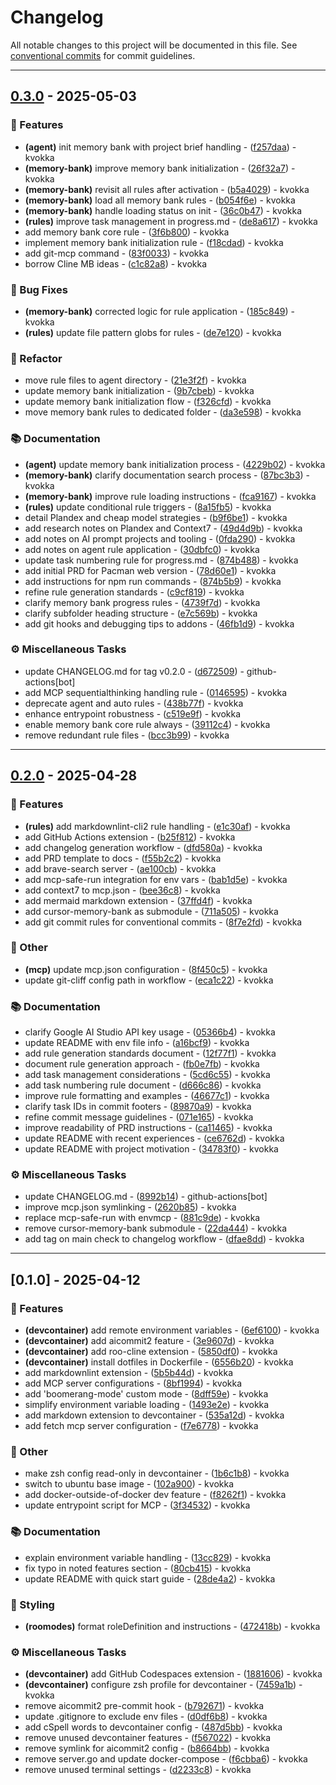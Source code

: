 # Changelog

All notable changes to this project will be documented in this file. See [conventional commits](https://www.conventionalcommits.org/) for commit guidelines.

---
## [0.3.0](https://github.com/kvokka/getting-started/compare/v0.2.0..v0.3.0) - 2025-05-03

### 🚀 Features

- **(agent)** init memory bank with project brief handling - ([f257daa](https://github.com/kvokka/getting-started/commit/f257daa08a37a3a127ca7f91152dd2a8ab150e58)) - kvokka
- **(memory-bank)** improve memory bank initialization - ([26f32a7](https://github.com/kvokka/getting-started/commit/26f32a77c18ed045d308e17c0a4abd7380ed4aa9)) - kvokka
- **(memory-bank)** revisit all rules after activation - ([b5a4029](https://github.com/kvokka/getting-started/commit/b5a40298fc1df7213349499c1df8ac60068565be)) - kvokka
- **(memory-bank)** load all memory bank rules - ([b054f6e](https://github.com/kvokka/getting-started/commit/b054f6e6a003ce4ac892eef72c52c1bdad9fb7bc)) - kvokka
- **(memory-bank)** handle loading status on init - ([36c0b47](https://github.com/kvokka/getting-started/commit/36c0b474fa1930b3ff898d72ddde0a42a02c28b5)) - kvokka
- **(rules)** improve task management in progress.md - ([de8a617](https://github.com/kvokka/getting-started/commit/de8a6174f831f08069f90d67bce35eb8fb442fe0)) - kvokka
- add memory bank core rule - ([3f6b800](https://github.com/kvokka/getting-started/commit/3f6b800e9ab5ada78397c4fda80e8f205e34866c)) - kvokka
- implement memory bank initialization rule - ([f18cdad](https://github.com/kvokka/getting-started/commit/f18cdadf81dee953dbf6a3028c82e22c86921d1c)) - kvokka
- add git-mcp command - ([83f0033](https://github.com/kvokka/getting-started/commit/83f0033e0cf944108d9fadb1e98e321018140124)) - kvokka
- borrow Cline MB ideas - ([c1c82a8](https://github.com/kvokka/getting-started/commit/c1c82a88166402723385279b96ea1a3ee06b5925)) - kvokka

### 🐛 Bug Fixes

- **(memory-bank)** corrected logic for rule application - ([185c849](https://github.com/kvokka/getting-started/commit/185c849b1ff934b3695ec41a7866060dd1305eee)) - kvokka
- **(rules)** update file pattern globs for rules - ([de7e120](https://github.com/kvokka/getting-started/commit/de7e120804f5887dd11d147ed40eb871c84dd763)) - kvokka

### 🚜 Refactor

- move rule files to agent directory - ([21e3f2f](https://github.com/kvokka/getting-started/commit/21e3f2f5c49264ff4e24555ad303d984b9a49eb0)) - kvokka
- update memory bank initialization - ([9b7cbeb](https://github.com/kvokka/getting-started/commit/9b7cbeb3585f2b5c29ed2233de0faee1452a5072)) - kvokka
- update memory bank initialization flow - ([f326cfd](https://github.com/kvokka/getting-started/commit/f326cfd345d82f03b1e28e67e863c86f2995b1fc)) - kvokka
- move memory bank rules to dedicated folder - ([da3e598](https://github.com/kvokka/getting-started/commit/da3e5984ac5a7909d6852b6ac24b4d19ec64b498)) - kvokka

### 📚 Documentation

- **(agent)** update memory bank initialization process - ([4229b02](https://github.com/kvokka/getting-started/commit/4229b0203b16f5f57888b4f12fa37a0b2c6f3531)) - kvokka
- **(memory-bank)** clarify documentation search process - ([87bc3b3](https://github.com/kvokka/getting-started/commit/87bc3b326e359e010748867dd9063f188bbf588e)) - kvokka
- **(memory-bank)** improve rule loading instructions - ([fca9167](https://github.com/kvokka/getting-started/commit/fca9167af7f178dd4c1209228344f38bd00f1d26)) - kvokka
- **(rules)** update conditional rule triggers - ([8a15fb5](https://github.com/kvokka/getting-started/commit/8a15fb5497bed2d6f43706b1204a8dfc1010343d)) - kvokka
- detail Plandex and cheap model strategies - ([b9f6be1](https://github.com/kvokka/getting-started/commit/b9f6be13f1bba2f64b612a2c16ba0b493194d77b)) - kvokka
- add research notes on Plandex and Context7 - ([49d4d9b](https://github.com/kvokka/getting-started/commit/49d4d9bde6db9e84de6aee4cce5addf0cca77647)) - kvokka
- add notes on AI prompt projects and tooling - ([0fda290](https://github.com/kvokka/getting-started/commit/0fda290eb14020fab11dc5ae76d5d377725728f4)) - kvokka
- add notes on agent rule application - ([30dbfc0](https://github.com/kvokka/getting-started/commit/30dbfc0666ad805f1025d67dd1e45f0c01b1797b)) - kvokka
- update task numbering rule for progress.md - ([874b488](https://github.com/kvokka/getting-started/commit/874b4887a102ace7fab7e80ef77f89a3cf8f3353)) - kvokka
- add initial PRD for Pacman web version - ([78d60e1](https://github.com/kvokka/getting-started/commit/78d60e140fa5fc8d866eaaaf6d43c4bce33a5eb8)) - kvokka
- add instructions for npm run commands - ([874b5b9](https://github.com/kvokka/getting-started/commit/874b5b98187e25015f56165f9c3d88e154ff78bd)) - kvokka
- refine rule generation standards - ([c9cf819](https://github.com/kvokka/getting-started/commit/c9cf819ea7af67776185ec5fce634bf651e3becc)) - kvokka
- clarify memory bank progress rules - ([4739f7d](https://github.com/kvokka/getting-started/commit/4739f7d050cad60d32b0c884d64a9d6dfb4ce92f)) - kvokka
- clarify subfolder heading structure - ([e7c569b](https://github.com/kvokka/getting-started/commit/e7c569b0d4c12a9b364fe75d3921f110d109a226)) - kvokka
- add git hooks and debugging tips to addons - ([46fb1d9](https://github.com/kvokka/getting-started/commit/46fb1d936ddf51952904851f5d1010c7700cb83a)) - kvokka

### ⚙️ Miscellaneous Tasks

- update CHANGELOG.md for tag v0.2.0 - ([d672509](https://github.com/kvokka/getting-started/commit/d6725099eca3f370efeb7d2af862510a603942d0)) - github-actions[bot]
- add MCP sequentialthinking handling rule - ([0146595](https://github.com/kvokka/getting-started/commit/0146595c76b142db6408558cea4600b77e6916bf)) - kvokka
- deprecate agent and auto rules - ([438b77f](https://github.com/kvokka/getting-started/commit/438b77fbfcdb6678fa2dd53a27df05d6ee9da07b)) - kvokka
- enhance entrypoint robustness - ([c519e9f](https://github.com/kvokka/getting-started/commit/c519e9f25dd4e77cfebf3c297a4d5ad090eb8948)) - kvokka
- enable memory bank core rule always - ([39112c4](https://github.com/kvokka/getting-started/commit/39112c4e8c257484dc1fb5f32580f6f4f2fcadbf)) - kvokka
- remove redundant rule files - ([bcc3b99](https://github.com/kvokka/getting-started/commit/bcc3b996ae95551dc9ecfb97068b1f59577a7fa9)) - kvokka

---
## [0.2.0](https://github.com/kvokka/getting-started/compare/v0.1.0..v0.2.0) - 2025-04-28

### 🚀 Features

- **(rules)** add markdownlint-cli2 rule handling - ([e1c30af](https://github.com/kvokka/getting-started/commit/e1c30afc64f210d1ce29641e2c4320b686e402da)) - kvokka
- add GitHub Actions extension - ([b25f812](https://github.com/kvokka/getting-started/commit/b25f81246fea7dfbd6004458d0709819374a81ec)) - kvokka
- add changelog generation workflow - ([dfd580a](https://github.com/kvokka/getting-started/commit/dfd580a78485b92dc28d9cfc699f85be63bc352a)) - kvokka
- add PRD template to docs - ([f55b2c2](https://github.com/kvokka/getting-started/commit/f55b2c2429d94444163e0dc7ae440ab4bcc27be9)) - kvokka
- add brave-search server - ([ae100cb](https://github.com/kvokka/getting-started/commit/ae100cba88c3b582993d46a2c19fa4517af938fc)) - kvokka
- add mcp-safe-run integration for env vars - ([bab1d5e](https://github.com/kvokka/getting-started/commit/bab1d5ea1a8ca2a606011fa4132082a1e4530886)) - kvokka
- add context7 to mcp.json - ([bee36c8](https://github.com/kvokka/getting-started/commit/bee36c83de398264d92b735c697faea4aa3afab2)) - kvokka
- add mermaid markdown extension - ([37ffd4f](https://github.com/kvokka/getting-started/commit/37ffd4fce4f80fbabc86c80013b58f3ac3e5b8e2)) - kvokka
- add cursor-memory-bank as submodule - ([711a505](https://github.com/kvokka/getting-started/commit/711a505e293646eecee20461445eb02bee336285)) - kvokka
- add git commit rules for conventional commits - ([8f7e2fd](https://github.com/kvokka/getting-started/commit/8f7e2fd4922419f9fe9198a4768e28f9e4ef8672)) - kvokka

### 💼 Other

- **(mcp)** update mcp.json configuration - ([8f450c5](https://github.com/kvokka/getting-started/commit/8f450c5a3c2357a617e5ac00ec538e5ca09d50aa)) - kvokka
- update git-cliff config path in workflow - ([eca1c22](https://github.com/kvokka/getting-started/commit/eca1c22fb8d52c63a69e539ff53814011719925c)) - kvokka

### 📚 Documentation

- clarify Google AI Studio API key usage - ([05366b4](https://github.com/kvokka/getting-started/commit/05366b45ad1cfdb940e466d93fba132dd0a0ce82)) - kvokka
- update README with env file info - ([a16bcf9](https://github.com/kvokka/getting-started/commit/a16bcf90e6c3e3aa6dcda5f379b31cb5c12ed1a8)) - kvokka
- add rule generation standards document - ([12f77f1](https://github.com/kvokka/getting-started/commit/12f77f168e13a34fc8945e57ca543eb34746e430)) - kvokka
- document rule generation approach - ([fb0e7fb](https://github.com/kvokka/getting-started/commit/fb0e7fbbdd5b50d022b7dbbd960996fea675b092)) - kvokka
- add task management considerations - ([5cd6c55](https://github.com/kvokka/getting-started/commit/5cd6c551860a948f149ad029d2bef9eb23199e23)) - kvokka
- add task numbering rule document - ([d666c86](https://github.com/kvokka/getting-started/commit/d666c86ae7161c49547cba76b8613881ab4b998e)) - kvokka
- improve rule formatting and examples - ([46677c1](https://github.com/kvokka/getting-started/commit/46677c12882e03b47eb8e4618ffbb28f355fcdfd)) - kvokka
- clarify task IDs in commit footers - ([89870a9](https://github.com/kvokka/getting-started/commit/89870a9fbb8084e22fb1b14df1053acaaf963f14)) - kvokka
- refine commit message guidelines - ([071e165](https://github.com/kvokka/getting-started/commit/071e165dd7cbd69f0c7e8116f193ea927b1be5c8)) - kvokka
- improve readability of PRD instructions - ([ca11465](https://github.com/kvokka/getting-started/commit/ca1146518d0e9e1b495079f09c5eb5fe5941cf49)) - kvokka
- update README with recent experiences - ([ce6762d](https://github.com/kvokka/getting-started/commit/ce6762d754b343a5cf35e6dad45bb72852cca1c2)) - kvokka
- update README with project motivation - ([34783f0](https://github.com/kvokka/getting-started/commit/34783f049c7acc5ec581baccec6ec6adab9f5cd8)) - kvokka

### ⚙️ Miscellaneous Tasks

- update CHANGELOG.md - ([8992b14](https://github.com/kvokka/getting-started/commit/8992b14942fbd54aa3a7c5417e8ddde46ebcfda6)) - github-actions[bot]
- improve mcp.json symlinking - ([2620b85](https://github.com/kvokka/getting-started/commit/2620b853795a8554390a6caaf2a1756782f284c9)) - kvokka
- replace mcp-safe-run with envmcp - ([881c9de](https://github.com/kvokka/getting-started/commit/881c9deccc2638519aac7696fb451958c169c37d)) - kvokka
- remove cursor-memory-bank submodule - ([22da444](https://github.com/kvokka/getting-started/commit/22da44467cc72485d98a07434f7e53b7f29dd9f6)) - kvokka
- add tag on main check to changelog workflow - ([dfae8dd](https://github.com/kvokka/getting-started/commit/dfae8dd9ce0f5dfe8c1631b1af0760df5e60a91a)) - kvokka

---
## [0.1.0] - 2025-04-12

### 🚀 Features

- **(devcontainer)** add remote environment variables - ([6ef6100](https://github.com/kvokka/getting-started/commit/6ef6100265fdd491a8300988d05f222833e1d126)) - kvokka
- **(devcontainer)** add aicommit2 feature - ([3e9607d](https://github.com/kvokka/getting-started/commit/3e9607df454e16a8fd8b013f9bd80171ebd82a67)) - kvokka
- **(devcontainer)** add roo-cline extension - ([5850df0](https://github.com/kvokka/getting-started/commit/5850df0402166b7be4d7f730188c38bb43da0cd8)) - kvokka
- **(devcontainer)** install dotfiles in Dockerfile - ([6556b20](https://github.com/kvokka/getting-started/commit/6556b20f82ab14bd6fd3b77f74fc2c83728dd676)) - kvokka
- add markdownlint extension - ([5b5b44d](https://github.com/kvokka/getting-started/commit/5b5b44dd6a14e86b99e07418880092553f7aa492)) - kvokka
- add MCP server configurations - ([8bf1994](https://github.com/kvokka/getting-started/commit/8bf19944eca551caee3497b032e5bf291a26ccdf)) - kvokka
- add 'boomerang-mode' custom mode - ([8dff59e](https://github.com/kvokka/getting-started/commit/8dff59e21f6e7bf4e8ae1dc938ec26585940c707)) - kvokka
- simplify environment variable loading - ([1493e2e](https://github.com/kvokka/getting-started/commit/1493e2e9916afa79be559ea9cc4b53a76828ad6a)) - kvokka
- add markdown extension to devcontainer - ([535a12d](https://github.com/kvokka/getting-started/commit/535a12d3a069caa182f78ffb01f4161a66f41438)) - kvokka
- add fetch mcp server configuration - ([f7e6778](https://github.com/kvokka/getting-started/commit/f7e67782d0860187b10588468a492f7f4294996f)) - kvokka

### 💼 Other

- make zsh config read-only in devcontainer - ([1b6c1b8](https://github.com/kvokka/getting-started/commit/1b6c1b88d40e04212d941e4d2beaf8daaf860a52)) - kvokka
- switch to ubuntu base image - ([102a900](https://github.com/kvokka/getting-started/commit/102a9000621626436c11e2f78db4ae283e01644e)) - kvokka
- add docker-outside-of-docker dev feature - ([f8262f1](https://github.com/kvokka/getting-started/commit/f8262f1257f5d1be367f06d0ee5054e127873d2c)) - kvokka
- update entrypoint script for MCP - ([3f34532](https://github.com/kvokka/getting-started/commit/3f34532a8b8af47e19717284a4f5bb00ff767838)) - kvokka

### 📚 Documentation

- explain environment variable handling - ([13cc829](https://github.com/kvokka/getting-started/commit/13cc82951085f1cfd56f95d3c024f586282407ca)) - kvokka
- fix typo in noted features section - ([80cb415](https://github.com/kvokka/getting-started/commit/80cb41504a3d23456b2e740484eb5fe8e225b29c)) - kvokka
- update README with quick start guide - ([28de4a2](https://github.com/kvokka/getting-started/commit/28de4a24cb1d4ea5bfb193261626b9a6dfd3db03)) - kvokka

### 🎨 Styling

- **(roomodes)** format roleDefinition and instructions - ([472418b](https://github.com/kvokka/getting-started/commit/472418b7ce02081ba26cefe33112098e5930a92d)) - kvokka

### ⚙️ Miscellaneous Tasks

- **(devcontainer)** add GitHub Codespaces extension - ([1881606](https://github.com/kvokka/getting-started/commit/18816069f5b6841685906d7b62143802c5265fb0)) - kvokka
- **(devcontainer)** configure zsh profile for devcontainer - ([7459a1b](https://github.com/kvokka/getting-started/commit/7459a1b1fca70f94da821de3751883e287efa5d3)) - kvokka
- remove aicommit2 pre-commit hook - ([b792671](https://github.com/kvokka/getting-started/commit/b7926717c20060decbb98b92e9ca356394d1c58d)) - kvokka
- update .gitignore to exclude env files - ([d0df6b8](https://github.com/kvokka/getting-started/commit/d0df6b814c0feed5bff0bfbc1a60871d6d902873)) - kvokka
- add cSpell words to devcontainer config - ([487d5bb](https://github.com/kvokka/getting-started/commit/487d5bb0ca4911b485471cdaa81466f6a3533ab6)) - kvokka
- remove unused devcontainer features - ([f567022](https://github.com/kvokka/getting-started/commit/f567022ef9c9298be9866b21e6bc752d1bfbe675)) - kvokka
- remove symlink for aicommit2 config - ([b8664bb](https://github.com/kvokka/getting-started/commit/b8664bb4185937397b501f3bfc440b48b0bcb08d)) - kvokka
- remove server.go and update docker-compose - ([f6cbba6](https://github.com/kvokka/getting-started/commit/f6cbba64d84edc33fb1903c877248751e2b84955)) - kvokka
- remove unused terminal settings - ([d2233c8](https://github.com/kvokka/getting-started/commit/d2233c8e153f9608557648ef80534880e2a3704f)) - kvokka

<!-- generated by git-cliff -->
